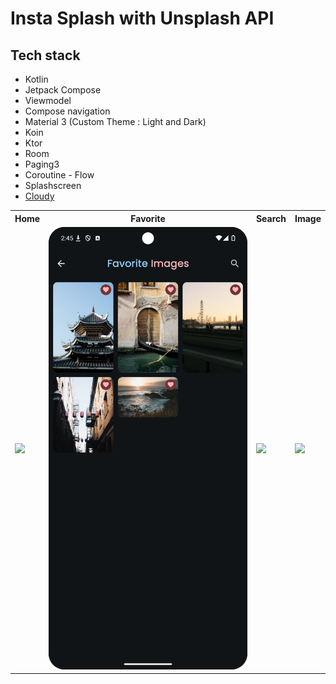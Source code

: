 # Insta Splash with Unsplash API

## Tech stack
- Kotlin
- Jetpack Compose
- Viewmodel
- Compose navigation
- Material 3 (Custom Theme : Light and Dark)
- Koin
- Ktor
- Room
- Paging3
- Coroutine - Flow
- Splashscreen
- [Cloudy](https://github.com/skydoves/Cloudy)

<table>
  <tr>
    <th>Home</th>
    <th>Favorite</th>
    <th>Search</th>
        <th>Image</th>
  </tr>
  <tr>
    <td><img src="media/home.png" height="25%"/></td>
    <td><img src="media/favorites.png" height="25%"/></td>
    <td><img src="media/search.png" height="25%"/></td>
    <td><img src="media/image.png" height="25%"/></td>
  </tr>
</table>
